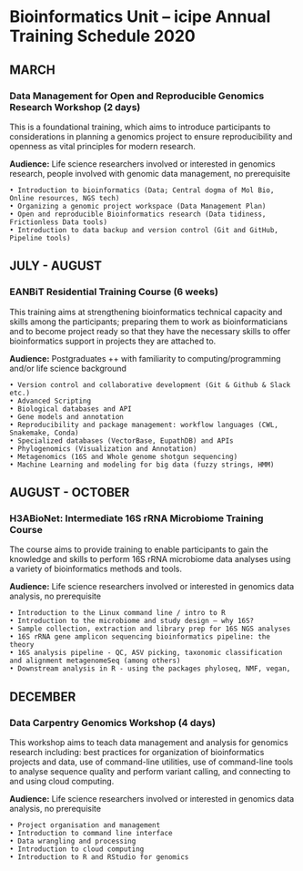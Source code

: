 # Bioinformatics Unit – icipe Annual Training Schedule 2020
## MARCH
### Data Management for Open and Reproducible Genomics Research Workshop (2 days)
This is a foundational training, which aims to introduce participants to considerations in planning a genomics project to ensure reproducibility and openness as vital principles for modern research.

**Audience:** Life science researchers involved or interested in genomics research, people involved with genomic data management, no prerequisite 
>
    • Introduction to bioinformatics (Data; Central dogma of Mol Bio, Online resources, NGS tech)
    • Organizing a genomic project workspace (Data Management Plan)
    • Open and reproducible Bioinformatics research (Data tidiness, Frictionless Data tools)
    • Introduction to data backup and version control (Git and GitHub, Pipeline tools)
## JULY - AUGUST
### EANBiT Residential Training Course (6 weeks)
This training aims at strengthening bioinformatics technical capacity and skills among the participants; preparing them to work as bioinformaticians and to become project ready so that they have the necessary skills to offer bioinformatics support in projects they are attached to.

**Audience:** Postgraduates ++ with familiarity to computing/programming and/or life science background
>
    • Version control and collaborative development (Git & Github & Slack etc.)
    • Advanced Scripting
    • Biological databases and API
    • Gene models and annotation
    • Reproducibility and package management: workflow languages (CWL, Snakemake, Conda)
    • Specialized databases (VectorBase, EupathDB) and APIs
    • Phylogenomics (Visualization and Annotation)
    • Metagenomics (16S and Whole genome shotgun sequencing) 
    • Machine Learning and modeling for big data (fuzzy strings, HMM)
## AUGUST - OCTOBER
### H3ABioNet: Intermediate 16S rRNA Microbiome Training Course
The course aims to provide training to enable participants to gain the knowledge and skills to perform 16S rRNA microbiome data analyses using a variety of bioinformatics methods and tools.

**Audience:** Life science researchers involved or interested in genomics data analysis, no prerequisite 
>
    • Introduction to the Linux command line / intro to R
    • Introduction to the microbiome and study design – why 16S?
    • Sample collection, extraction and library prep for 16S NGS analyses
    • 16S rRNA gene amplicon sequencing bioinformatics pipeline: the theory
    • 16S analysis pipeline - QC, ASV picking, taxonomic classification and alignment metagenomeSeq (among others)
    • Downstream analysis in R - using the packages phyloseq, NMF, vegan,
## DECEMBER
### Data Carpentry Genomics Workshop (4 days)
This workshop aims to teach data management and analysis for genomics research including: best practices for organization of bioinformatics projects and data, use of command-line utilities, use of command-line tools to analyse sequence quality and perform variant calling, and connecting to and using cloud computing.

**Audience:** Life science researchers involved or interested in genomics data analysis, no prerequisite 
>
    • Project organisation and management
    • Introduction to command line interface
    • Data wrangling and processing
    • Introduction to cloud computing
    • Introduction to R and RStudio for genomics
